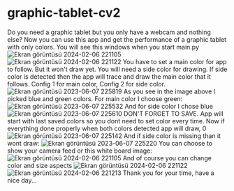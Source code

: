 # graphic-tablet-cv2
Do you need a graphic tablet but you only have a webcam and nothing else? Now you can use this app and get the performance of a graphic tablet with only colors.
You will see this windows when you start main.py 
![Ekran görüntüsü 2024-02-06 221105](https://github.com/Sefa-Enes/graphic-tablet-cv2/assets/73657105/edce1611-38f2-4fbc-bbab-a077e4c4d34c)
![Ekran görüntüsü 2024-02-06 221122](https://github.com/Sefa-Enes/graphic-tablet-cv2/assets/73657105/35fd3fb0-2413-4118-b07c-367c13571156)
 You have to set a main color for app to follow. But it won't draw yet. You will need a side color for drawing. If side color is detected then the app will trace and draw the main color that it follows.
 Config 1 for main color, Config 2 for side color.
 ![Ekran görüntüsü 2023-06-07 225819](https://github.com/Sefa-Enes/graphic-tablet-cv2/assets/73657105/87ea0b8f-1aa0-454e-a176-7872e0db1bdc)
As you see in the image above I picked blue and green colors. For main color I choose green:
![Ekran görüntüsü 2023-06-07 225532](https://github.com/Sefa-Enes/graphic-tablet-cv2/assets/73657105/2409ee06-5a50-40e8-81b1-0d32878a9746)
And for side color I chose blue
![Ekran görüntüsü 2023-06-07 225610](https://github.com/Sefa-Enes/graphic-tablet-cv2/assets/73657105/151c20b4-c5c5-4664-ac98-f7d93e440805)
DON'T FORGET TO SAVE. App will start with last saved colors so you dont need to set color every time.
Now if everything done properly when both colors detected app will draw,
0![Ekran görüntüsü 2023-06-07 225142](https://github.com/Sefa-Enes/graphic-tablet-cv2/assets/73657105/7692c6a1-9122-4901-94e7-1da551e15ec6)
And if side color is missing than it wont draw:
![Ekran görüntüsü 2023-06-07 225220](https://github.com/Sefa-Enes/graphic-tablet-cv2/assets/73657105/bc9222f5-e34d-4e41-82a8-b4c6b4d3be04)
You can choose to show your camera feed or this white board image:
![Ekran görüntüsü 2024-02-06 221105](https://github.com/Sefa-Enes/graphic-tablet-cv2/assets/73657105/9a014c9c-7100-474f-a29a-abfa0a4103bf)
And of course you can change color and size aspects 
![Ekran görüntüsü 2024-02-06 221122](https://github.com/Sefa-Enes/graphic-tablet-cv2/assets/73657105/c4bf3c7a-d153-4705-9400-84f872d507b6)
![Ekran görüntüsü 2024-02-06 221213](https://github.com/Sefa-Enes/graphic-tablet-cv2/assets/73657105/401acdc5-7744-4553-a2b8-ca2a9f2ee87c)
Thank you for your time, have a nice day...
